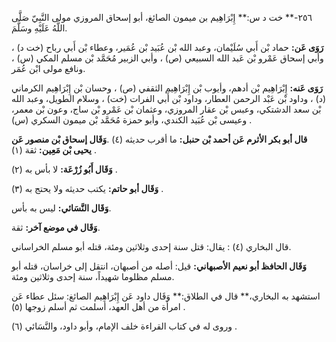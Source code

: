 ٢٥٦-** خت د س:** إِبْرَاهِيم بن ميمون الصائغ، أبو إسحاق المروزي مولى النَّبِيّ صَلَّى اللَّهُ عَلَيْهِ وسَلَّمَ.

**رَوَى عَن:** حماد بْن أَبي سُلَيْمان، وعبد الله بْن عُبَيد بْن عُمَير، وعطاء بْن أَبي رباح (خت د) ، وأبي إسحاق عَمْرو بْن عَبد الله السبيعي (ص) ، وأبي الزبير مُحَمَّد بْن مسلم المكي (س) ، ونافع مولى ابْن عُمَر.

**رَوَى عَنه:** إِبْرَاهِيم بْن أدهم، وأيوب بْن إِبْرَاهِيم الثقفي (ص) ، وحسان بْن إِبْرَاهِيم الكرماني (د) ، وداود بْن عَبْد الرحمن العطار، وداود بْن أَبي الفرات (خت) ، وسلام الطويل، وعبد الله بْن سعد الدشتكي، وعبس بْن عقار المروزي، وعثمان بْن عَمْرو بْن ساج، وعون بْن معمر، وعيسى بْن عُبَيد الكندي، وأبو حمزة مُحَمَّد بْن ميمون السكري (س) .

**قال أبو بكر الأثرم عَن أحمد بْن حنبل:** ما أقرب حديثه (٤) .**وَقَال إسحاق بْن منصور عَن يحيى بْن مَعِين:** ثقة (١) .

**وَقَال أَبُو زُرْعَة:** لا بأس به (٢) .

**وَقَال أبو حاتم:** يكتب حديثه ولا يحتج به (٣) .

**وَقَال النَّسَائي:** ليس به بأس.

**وَقَال في موضع آخر:** ثقة.

قال البخاري (٤) : يقال: قتل سنة إحدى وثلاثين ومئة، قتله أبو مسلم الخراساني.

**وَقَال الحافظ أبو نعيم الأصبهاني:** قيل: أصله من أصبهان، انتقل إلى خراسان، قتله أبو مسلم مظلوما شهيداً، سنة إحدى وثلاثين ومئة.

استشهد به البخاري،** قال في الطلاق:** وَقَال داود عَن إِبْرَاهِيم الصائغ: سئل عطاء عَن امرأة من أهل العهد، أسلمت ثم أسلم زوجها (٥) .

وروى له في كتاب القراءة خلف الإمام، وأبو داود، والنَّسَائي (٦) .